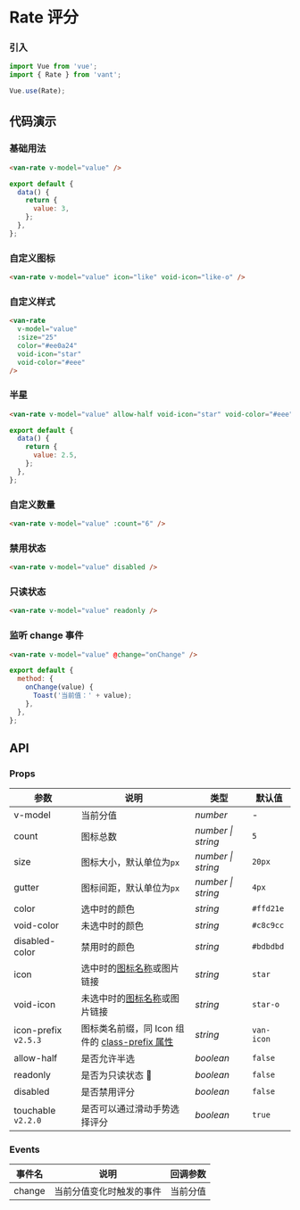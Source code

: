 # Rate 评分

### 引入

```js
import Vue from 'vue';
import { Rate } from 'vant';

Vue.use(Rate);
```

## 代码演示

### 基础用法

```html
<van-rate v-model="value" />
```

```js
export default {
  data() {
    return {
      value: 3,
    };
  },
};
```

### 自定义图标

```html
<van-rate v-model="value" icon="like" void-icon="like-o" />
```

### 自定义样式

```html
<van-rate
  v-model="value"
  :size="25"
  color="#ee0a24"
  void-icon="star"
  void-color="#eee"
/>
```

### 半星

```html
<van-rate v-model="value" allow-half void-icon="star" void-color="#eee" />
```

```js
export default {
  data() {
    return {
      value: 2.5,
    };
  },
};
```

### 自定义数量

```html
<van-rate v-model="value" :count="6" />
```

### 禁用状态

```html
<van-rate v-model="value" disabled />
```

### 只读状态

```html
<van-rate v-model="value" readonly />
```

### 监听 change 事件

```html
<van-rate v-model="value" @change="onChange" />
```

```javascript
export default {
  method: {
    onChange(value) {
      Toast('当前值：' + value);
    },
  },
};
```

## API

### Props

| 参数 | 说明 | 类型 | 默认值 |
| --- | --- | --- | --- |
| v-model | 当前分值 | _number_ | - |
| count | 图标总数 | _number \| string_ | `5` |
| size | 图标大小，默认单位为`px` | _number \| string_ | `20px` |
| gutter | 图标间距，默认单位为`px` | _number \| string_ | `4px` |
| color | 选中时的颜色 | _string_ | `#ffd21e` |
| void-color | 未选中时的颜色 | _string_ | `#c8c9cc` |
| disabled-color | 禁用时的颜色 | _string_ | `#bdbdbd` |
| icon | 选中时的[图标名称](#/zh-CN/icon)或图片链接 | _string_ | `star` |
| void-icon | 未选中时的[图标名称](#/zh-CN/icon)或图片链接 | _string_ | `star-o` |
| icon-prefix `v2.5.3` | 图标类名前缀，同 Icon 组件的 [class-prefix 属性](#/zh-CN/icon#props) | _string_ | `van-icon` |
| allow-half | 是否允许半选 | _boolean_ | `false` |
| readonly | 是否为只读状态  | _boolean_ | `false` |
| disabled | 是否禁用评分 | _boolean_ | `false` |
| touchable `v2.2.0` | 是否可以通过滑动手势选择评分 | _boolean_ | `true` |

### Events

| 事件名 | 说明                     | 回调参数 |
| ------ | ------------------------ | -------- |
| change | 当前分值变化时触发的事件 | 当前分值 |
